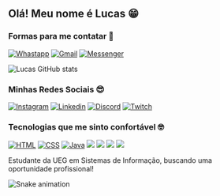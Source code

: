 ## Olá! Meu nome é Lucas 😁

### Formas para me contatar 📧
[![Whastapp](https://img.shields.io/badge/WhatsApp-25D366?style=for-the-badge&logo=whatsapp&logoColor=white)](https://api.whatsapp.com/send?phone=5562996677600)
[![Gmail](https://img.shields.io/badge/Gmail-D14836?style=for-the-badge&logo=gmail&logoColor=white)](mailto:lukbrowww@gmail.com)
[![Messenger](https://img.shields.io/badge/Messenger-00B2FF?style=for-the-badge&logo=messenger&logoColor=white)](https://m.me/LucasKaosu)

![Lucas GitHub stats](https://github-readme-stats.vercel.app/api?username=LucasKaosu&show_icons=true&theme=dark)

### Minhas Redes Sociais 😎

[![Instagram](https://img.shields.io/badge/Instagram-E4405F?style=for-the-badge&logo=instagram&logoColor=white)](https://www.instagram.com/luucax_zz/)
[![Linkedin](https://img.shields.io/badge/LinkedIn-0077B5?style=for-the-badge&logo=linkedin&logoColor=white)](https://www.linkedin.com/in/lucas-silva-de-oliveira-014432234/)
[![Discord](https://img.shields.io/badge/Discord-7289DA?style=for-the-badge&logo=discord&logoColor=white)](https://discord.gg/knEUZM2Jv6)
[![Twitch](https://img.shields.io/badge/Twitch-9146FF?style=for-the-badge&logo=twitch&logoColor=white)](https://www.twitch.tv/lucaxx_zz)

### Tecnologias que me sinto confortável 🤓

[![HTML](https://img.shields.io/badge/HTML-E34F26?style=for-the-badge&logo=html5&logoColor=white)]()
[![CSS](https://img.shields.io/badge/CSS-1572B6?style=for-the-badge&logo=css3&logoColor=white)]()
[![Java](https://img.shields.io/badge/Java-ED8B00?style=for-the-badge&logo=java&logoColor=white)]()
[![](https://img.shields.io/badge/Dart-0175C2?style=for-the-badge&logo=dart&logoColor=white)]()
[![](https://img.shields.io/badge/Flutter-02569B?style=for-the-badge&logo=flutter&logoColor=white)]()
[![](https://img.shields.io/badge/PostgreSQL-316192?style=for-the-badge&logo=postgresql&logoColor=white)]()
[![](https://img.shields.io/badge/Microsoft_Office-D83B01?style=for-the-badge&logo=microsoft-office&logoColor=white)]()

Estudante da UEG em Sistemas de Informação, buscando uma oportunidade profissional!

![Snake animation](https://github.com/LucasKaos/LucasKaosu/blob/output/github-contribution-grid-snake.svg)
